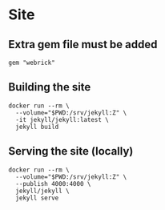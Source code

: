 # Site

## Extra gem file must be added
`gem "webrick"`

## Building the site
```
docker run --rm \
  --volume="$PWD:/srv/jekyll:Z" \
  -it jekyll/jekyll:latest \
  jekyll build
```

## Serving the site (locally)
```
docker run --rm \
  --volume="$PWD:/srv/jekyll:Z" \
  --publish 4000:4000 \
  jekyll/jekyll \
  jekyll serve
```
